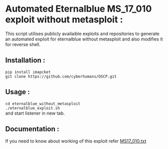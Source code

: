 # Automated Eternalblue MS_17_010 exploit without metasploit : #

This script utilises publicly availaible exploits and repositories to generate an automated exploit for eternalblue without metasploit and also modifies it for reverse shell. 

## Installation : ##
`pip install imapcket`  
`git clone https://github.com/cyberhumans/OSCP.git`  

## Usage : ##
`cd eternalblue_without_metasploit`  
`./eternalblue_exploit.sh`   
and start listener in new tab.

## Documentation : ##
If you need to know about working of this exploit refer [MS17_010.txt](https://github.com/cyberhumans/OSCP/blob/master/eternalblue_without_metasploit/MS_17_010.txt)
